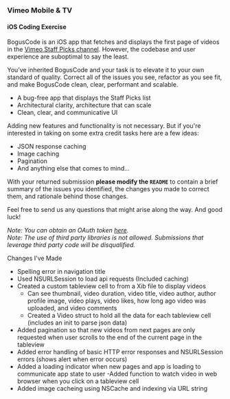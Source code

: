 ### Vimeo Mobile & TV
#### iOS Coding Exercise

BogusCode is an iOS app that fetches and displays the first page of videos in the [Vimeo Staff Picks channel](https://developer.vimeo.com/api/endpoints). However, the codebase and user experience are suboptimal to say the least.  

You’ve inherited BogusCode and your task is to elevate it to your own standard of quality. Correct all of the issues you see, refactor as you see fit, and make BogusCode clean, clear, performant and scalable.  

* A bug-free app that displays the Staff Picks list
* Architectural clarity, architecture that can scale
* Clean, clear, and communicative UI

Adding new features and functionality is not necessary. But if you're interested in taking on some extra credit tasks here are a few ideas: 

* JSON response caching
* Image caching
* Pagination
* And anything else that comes to mind...

With your returned submission **please modify the `README`** to contain a brief summary of the issues you identified, the changes you made to correct them, and rationale behind those changes.

Feel free to send us any questions that might arise along the way. And good luck!

*Note: You can obtain an OAuth token [here](https://developer.vimeo.com/apps).*  
*Note: The use of third party libraries is not allowed. Submissions that leverage third party code will be disqualified.*

Changes I've Made
 - Spelling error in navigation title
 - Used NSURLSession to load api requests (Included caching)
 - Created a custom tableview cell to from a Xib file to display videos
     - Can see thumbnail, video duration, video title, video author, author profile image, video plays, video likes, how long ago video was uploaded, and video comments
    - Created a Video struct to hold all the data for each tableview cell (includes an init to parse json data)
- Added pagination so that new videos from next pages are only requested when user scrolls to the end of the current page in the tableview
-  Added error handling of basic HTTP error responses and NSURLSession errors (shows alert when error occurs)
  - Added a loading indicator when new pages and app is loading to communicate app state to user
 -Added function to watch video in web browser when you click on a tableview cell
 - Added image cacheing using NSCache and indexing via URL string
 
